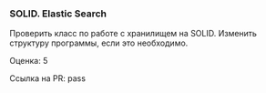 ### SOLID. Elastic Search

Проверить класс по работе с хранилищем на SOLID. Изменить структуру программы, если это необходимо.

Оценка: 5

Ссылка на PR: pass
